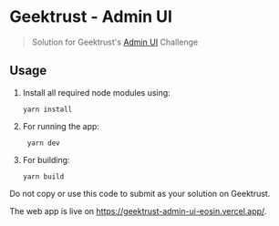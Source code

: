 # Geektrust - Admin UI

> Solution for Geektrust's [Admin UI](https://www.geektrust.com/coding/detailed/admin-ui) Challenge

## Usage

1.  Install all required node modules using:

        yarn install

2.  For running the app:

         yarn dev

3.  For building:

        yarn build

Do not copy or use this code to submit as your solution on Geektrust.

The web app is live on <https://geektrust-admin-ui-eosin.vercel.app/>.

